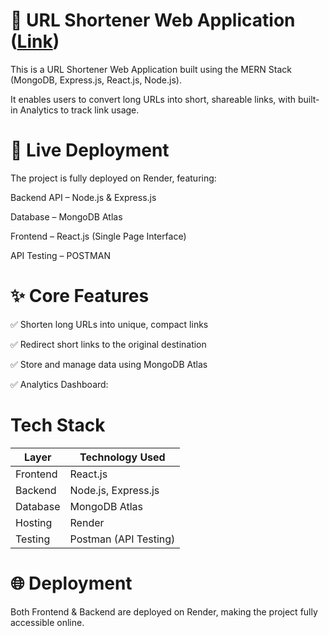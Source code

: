# 🔗 URL Shortener Web Application ([Link](https://url-shortner-pr9n.onrender.com))

This is a URL Shortener Web Application built using the MERN Stack (MongoDB, Express.js, React.js, Node.js).

It enables users to convert long URLs into short, shareable links, with built-in Analytics to track link usage.


# 🚀 Live Deployment

The project is fully deployed on Render, featuring:

Backend API – Node.js & Express.js

Database – MongoDB Atlas

Frontend – React.js (Single Page Interface)

API Testing – POSTMAN


# ✨ Core Features

✅ Shorten long URLs into unique, compact links

✅ Redirect short links to the original destination

✅ Store and manage data using MongoDB Atlas

✅ Analytics Dashboard:


# Tech Stack

| Layer    | Technology Used       |
| -------- | --------------------- |
| Frontend | React.js              |
| Backend  | Node.js, Express.js   |
| Database | MongoDB Atlas         |
| Hosting  | Render                |
| Testing  | Postman (API Testing) |


# 🌐 Deployment

Both Frontend & Backend are deployed on Render, making the project fully accessible online.
